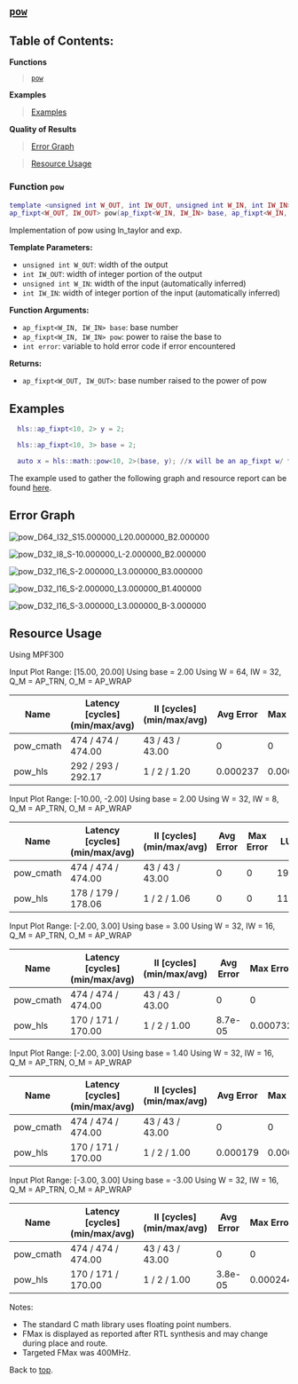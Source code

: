 ## [`pow`](../../include/hls_pow.hpp)

## Table of Contents:

**Functions**

> [`pow`](#function-pow)

**Examples**

> [Examples](#examples)

**Quality of Results**

> [Error Graph](#error-graph)

> [Resource Usage](#resource-usage)


### Function `pow`
~~~lua
template <unsigned int W_OUT, int IW_OUT, unsigned int W_IN, int IW_IN>
ap_fixpt<W_OUT, IW_OUT> pow(ap_fixpt<W_IN, IW_IN> base, ap_fixpt<W_IN, IW_IN> pow, int error)
~~~

Implementation of pow using ln_taylor and exp.

**Template Parameters:**

- `unsigned int W_OUT`: width of the output
- `int IW_OUT`: width of integer portion of the output
- `unsigned int W_IN`: width of the input (automatically inferred)
- `int IW_IN`: width of integer portion of the input (automatically inferred)

**Function Arguments:**

- `ap_fixpt<W_IN, IW_IN> base`: base number
- `ap_fixpt<W_IN, IW_IN> pow`: power to raise the base to
- `int error`: variable to hold error code if error encountered

**Returns:**

- `ap_fixpt<W_OUT, IW_OUT>`: base number raised to the power of pow
## Examples

~~~lua
  hls::ap_fixpt<10, 2> y = 2;

  hls::ap_fixpt<10, 3> base = 2;

  auto x = hls::math::pow<10, 2>(base, y); //x will be an ap_fixpt w/ the value 4

~~~

The example used to gather the following graph and resource report can be found [here](../../examples/simple/pow).

## Error Graph

![pow_D64_I32_S15.000000_L20.000000_B2.000000](../graphs/pow_D64_I32_S15.000000_L20.000000_B2.000000_graph.png)

![pow_D32_I8_S-10.000000_L-2.000000_B2.000000](../graphs/pow_D32_I8_S-10.000000_L-2.000000_B2.000000_graph.png)

![pow_D32_I16_S-2.000000_L3.000000_B3.000000](../graphs/pow_D32_I16_S-2.000000_L3.000000_B3.000000_graph.png)

![pow_D32_I16_S-2.000000_L3.000000_B1.400000](../graphs/pow_D32_I16_S-2.000000_L3.000000_B1.400000_graph.png)

![pow_D32_I16_S-3.000000_L3.000000_B-3.000000](../graphs/pow_D32_I16_S-3.000000_L3.000000_B-3.000000_graph.png)

## Resource Usage

Using MPF300

Input Plot Range: [15.00, 20.00]
Using base = 2.00
Using W = 64, IW = 32, Q_M = AP_TRN, O_M = AP_WRAP

| Name      | Latency [cycles] (min/max/avg)   | II [cycles] (min/max/avg)   |   Avg Error |   Max Error |   LUTs |   DFFs |   DSPs |   LSRAM |   uSRAM | Estimated Frequency   |
|-----------|----------------------------------|-----------------------------|-------------|-------------|--------|--------|--------|---------|---------|-----------------------|
| pow_cmath | 474 / 474 / 474.00               | 43 / 43 / 43.00             |    0        |    0        |  19994 |  29731 |      9 |       8 |       0 | 383.142 MHz           |
| pow_hls   | 292 / 293 / 292.17               | 1 / 2 / 1.20                |    0.000237 |    0.000732 |  31736 |  43041 |    215 |      26 |     154 | 383.142 MHz           |


Input Plot Range: [-10.00, -2.00]
Using base = 2.00
Using W = 32, IW = 8, Q_M = AP_TRN, O_M = AP_WRAP

| Name      | Latency [cycles] (min/max/avg)   | II [cycles] (min/max/avg)   |   Avg Error |   Max Error |   LUTs |   DFFs |   DSPs |   LSRAM |   uSRAM | Estimated Frequency   |
|-----------|----------------------------------|-----------------------------|-------------|-------------|--------|--------|--------|---------|---------|-----------------------|
| pow_cmath | 474 / 474 / 474.00               | 43 / 43 / 43.00             |           0 |           0 |  19994 |  29731 |      9 |       8 |       0 | 383.142 MHz           |
| pow_hls   | 178 / 179 / 178.06               | 1 / 2 / 1.06                |           0 |           0 |  11360 |  15891 |     89 |      11 |      60 | 383.142 MHz           |


Input Plot Range: [-2.00, 3.00]
Using base = 3.00
Using W = 32, IW = 16, Q_M = AP_TRN, O_M = AP_WRAP

| Name      | Latency [cycles] (min/max/avg)   | II [cycles] (min/max/avg)   |   Avg Error |   Max Error |   LUTs |   DFFs |   DSPs |   LSRAM |   uSRAM | Estimated Frequency   |
|-----------|----------------------------------|-----------------------------|-------------|-------------|--------|--------|--------|---------|---------|-----------------------|
| pow_cmath | 474 / 474 / 474.00               | 43 / 43 / 43.00             |     0       |    0        |  19994 |  29731 |      9 |       8 |       0 | 383.142 MHz           |
| pow_hls   | 170 / 171 / 170.00               | 1 / 2 / 1.00                |     8.7e-05 |    0.000732 |   8577 |  12772 |     65 |       8 |      32 | 383.142 MHz           |


Input Plot Range: [-2.00, 3.00]
Using base = 1.40
Using W = 32, IW = 16, Q_M = AP_TRN, O_M = AP_WRAP

| Name      | Latency [cycles] (min/max/avg)   | II [cycles] (min/max/avg)   |   Avg Error |   Max Error |   LUTs |   DFFs |   DSPs |   LSRAM |   uSRAM | Estimated Frequency   |
|-----------|----------------------------------|-----------------------------|-------------|-------------|--------|--------|--------|---------|---------|-----------------------|
| pow_cmath | 474 / 474 / 474.00               | 43 / 43 / 43.00             |    0        |    0        |  19994 |  29731 |      9 |       8 |       0 | 383.142 MHz           |
| pow_hls   | 170 / 171 / 170.00               | 1 / 2 / 1.00                |    0.000179 |    0.000714 |   8577 |  12772 |     65 |       8 |      32 | 383.142 MHz           |


Input Plot Range: [-3.00, 3.00]
Using base = -3.00
Using W = 32, IW = 16, Q_M = AP_TRN, O_M = AP_WRAP

| Name      | Latency [cycles] (min/max/avg)   | II [cycles] (min/max/avg)   |   Avg Error |   Max Error |   LUTs |   DFFs |   DSPs |   LSRAM |   uSRAM | Estimated Frequency   |
|-----------|----------------------------------|-----------------------------|-------------|-------------|--------|--------|--------|---------|---------|-----------------------|
| pow_cmath | 474 / 474 / 474.00               | 43 / 43 / 43.00             |     0       |    0        |  19994 |  29731 |      9 |       8 |       0 | 383.142 MHz           |
| pow_hls   | 170 / 171 / 170.00               | 1 / 2 / 1.00                |     3.8e-05 |    0.000244 |   8577 |  12772 |     65 |       8 |      32 | 383.142 MHz           |

Notes:
- The standard C math library uses floating point numbers.
- FMax is displayed as reported after RTL synthesis and may change during place and route.
- Targeted FMax was 400MHz.


Back to [top](#).